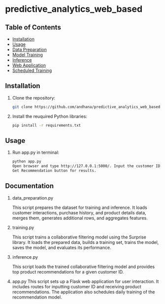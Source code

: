 # predictive_analytics_web_based

## Table of Contents

- [Installation](#installation)
- [Usage](#usage)
- [Data Preparation](#data-preparation)
- [Model Training](#model-training)
- [Inference](#inference)
- [Web Application](#web-application)
- [Scheduled Training](#scheduled-training)

## Installation

1. Clone the repository:

   ```bash
   git clone https://github.com/andhana/predictive_analytics_web_based.git

2. Install the reuquired Python libraries:

   ```bash
   pip install -r requirements.txt

## Usage
1. Run app.py in terminal:
   
   ```bash
   python app.py
   Open browser and type http://127.0.0.1:5000/. Input the customer ID, Number of Recommendation, then hit the
   Get Recommendation button for results.

## Documentation

1. data_preparation.py
   
   This script prepares the dataset for training and inference. It loads customer interactions, purchase history, and product details data, merges them, generates additional rows, and aggregates features.

2. training.py
   
   This script trains a collaborative filtering model using the Surprise library. It loads the prepared data, builds a training set, trains the model, saves the model, and evaluates its performance.

3. inference.py
   
   This script loads the trained collaborative filtering model and provides top product recommendations for a given customer ID.

4. app.py
   This script sets up a Flask web application for user interaction. It includes routes for inputting customer ID and receiving product recommendations. The application also schedules daily training of the recommendation model.
